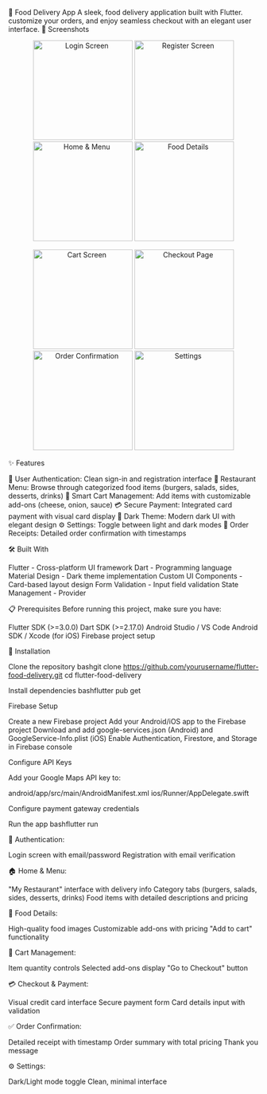 🍕 Food Delivery App
A sleek, food delivery application built with Flutter. customize your orders, and enjoy seamless checkout with an elegant user interface.
📱 Screenshots
<!-- Add your screenshots here -->
<p align="center">
  <img src="screenshots/login_screen.png" width="200" alt="Login Screen"/>
  <img src="screenshots/register_screen.png" width="200" alt="Register Screen"/>
  <img src="screenshots/home_menu.png" width="200" alt="Home & Menu"/>
  <img src="screenshots/food_details.png" width="200" alt="Food Details"/>
</p>
<p align="center">
  <img src="screenshots/cart_screen.png" width="200" alt="Cart Screen"/>
  <img src="screenshots/checkout_page.png" width="200" alt="Checkout Page"/>
  <img src="screenshots/order_confirmation.png" width="200" alt="Order Confirmation"/>
  <img src="screenshots/settings_screen.png" width="200" alt="Settings"/>
</p>
✨ Features

🔐 User Authentication: Clean sign-in and registration interface
🍔 Restaurant Menu: Browse through categorized food items (burgers, salads, sides, desserts, drinks)
🛒 Smart Cart Management: Add items with customizable add-ons (cheese, onion, sauce)
💳 Secure Payment: Integrated card payment with visual card display
📱 Dark Theme: Modern dark UI with elegant design
⚙️ Settings: Toggle between light and dark modes
🧾 Order Receipts: Detailed order confirmation with timestamps

🛠️ Built With

Flutter - Cross-platform UI framework
Dart - Programming language
Material Design - Dark theme implementation
Custom UI Components - Card-based layout design
Form Validation - Input field validation
State Management - Provider

📋 Prerequisites
Before running this project, make sure you have:

Flutter SDK (>=3.0.0)
Dart SDK (>=2.17.0)
Android Studio / VS Code
Android SDK / Xcode (for iOS)
Firebase project setup

🚀 Installation

Clone the repository
bashgit clone https://github.com/yourusername/flutter-food-delivery.git
cd flutter-food-delivery

Install dependencies
bashflutter pub get

Firebase Setup

Create a new Firebase project
Add your Android/iOS app to the Firebase project
Download and add google-services.json (Android) and GoogleService-Info.plist (iOS)
Enable Authentication, Firestore, and Storage in Firebase console


Configure API Keys

Add your Google Maps API key to:

android/app/src/main/AndroidManifest.xml
ios/Runner/AppDelegate.swift


Configure payment gateway credentials


Run the app
bashflutter run



🔑 Authentication:

Login screen with email/password
Registration with email verification


🏠 Home & Menu:

"My Restaurant" interface with delivery info
Category tabs (burgers, salads, sides, desserts, drinks)
Food items with detailed descriptions and pricing


🍔 Food Details:

High-quality food images
Customizable add-ons with pricing
"Add to cart" functionality


🛒 Cart Management:

Item quantity controls
Selected add-ons display
"Go to Checkout" button


💳 Checkout & Payment:

Visual credit card interface
Secure payment form
Card details input with validation


✅ Order Confirmation:

Detailed receipt with timestamp
Order summary with total pricing
Thank you message


⚙️ Settings:

Dark/Light mode toggle
Clean, minimal interface
